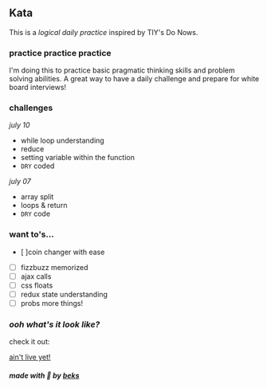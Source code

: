 ## Kata

This is a _logical daily practice_ inspired by TIY's Do Nows.

### practice practice practice

I'm doing this to practice basic pragmatic thinking skills and problem solving abilities. A great way to have a daily challenge and prepare for white board interviews!

### challenges
_july 10_
* while loop understanding
* reduce
* setting variable within the function
* `DRY` coded

_july 07_
* array split
* loops & return
* `DRY` code

### want to's...

- [ ]coin changer with ease
- [ ] fizzbuzz memorized
- [ ] ajax calls
- [ ] css floats
- [ ] redux state understanding
- [ ] probs more things!

### _ooh what's it look like?_

check it out:

[ain't live yet!]()

##### made with 🌈 by [beks](https://github.com/teambekbek)
